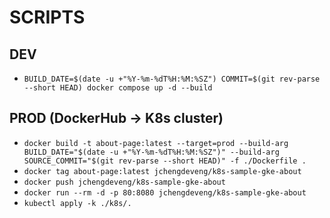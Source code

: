 # SCRIPTS

## DEV

- `BUILD_DATE=$(date -u +"%Y-%m-%dT%H:%M:%SZ") COMMIT=$(git rev-parse --short HEAD) docker compose up -d --build`

## PROD (DockerHub -> K8s cluster)

- `docker build -t about-page:latest --target=prod --build-arg BUILD_DATE="$(date -u +"%Y-%m-%dT%H:%M:%SZ")" --build-arg SOURCE_COMMIT="$(git rev-parse --short HEAD)" -f ./Dockerfile .`
- `docker tag about-page:latest jchengdeveng/k8s-sample-gke-about`
- `docker push jchengdeveng/k8s-sample-gke-about`
- `docker run --rm -d -p 80:8080 jchengdeveng/k8s-sample-gke-about`
- `kubectl apply -k ./k8s/.`
